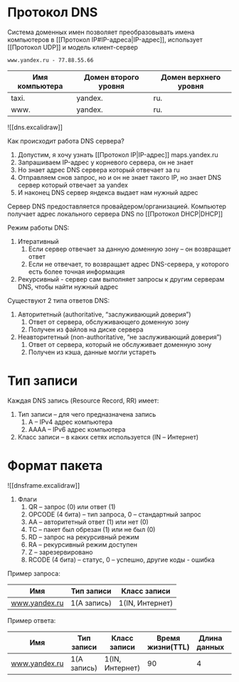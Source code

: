 # Протокол DNS
Система доменных имен позволяет преобразовывать  имена компьютеров в [[Протокол IP#IP-адреса|IP-адрес]], использует [[Протокол UDP]] и модель клиент-сервер
```
www.yandex.ru - 77.88.55.66
```

| Имя компьютера | Домен второго уровня | Домен верхнего уровня |
| -------------- | -------------------- | --------------------- |
| taxi.          | yandex.              | ru.                   |
| www.           | yandex.              | ru.                   |

![[dns.excalidraw]]

Как происходит работа DNS сервера?
1. Допустим, я хочу узнать [[Протокол IP|IP-адрес]] maps.yandex.ru
2. Запрашиваем IP-адрес у корневого сервера, он не знает
3. Но знает адрес DNS сервера который отвечает за ru
4. Отправляем снов запрос, но и он не знает такого IP, но знает DNS сервер который отвечает за yandex
5. И наконец DNS сервер яндекса выдает нам нужный адрес

Сервер DNS предоставляется провайдером/организацией. Компьютер получает адрес локального сервера DNS по [[Протокол DHCP|DHCP]]

Режим работы DNS:
1. Итеративный
	1. Если сервер отвечает за данную доменную зону – он возвращает ответ 
	2. Если не отвечает, то возвращает адрес DNS-сервера, у которого есть более точная информация
2. Рекурсивный - сервер сам выполняет запросы к другим серверам DNS, чтобы найти нужный адрес

Существуют 2 типа ответов DNS:
1. Авторитетный (authoritative, “заслуживающий доверия”)
	1. Ответ от сервера, обслуживающего доменную зону 
	2. Получен из файлов на диске сервера
2. Неавторитетный (non-authoritative, “не заслуживающий доверия”)
	1. Ответ от сервера, который не обслуживает доменную зону
	2. Получен из кэша, данные могли устареть

# Тип записи
Каждая DNS запись (Resource Record, RR) имеет: 
1. Тип записи – для чего предназначена запись
	1. A – IPv4 адрес компьютера 
	2. AAAA – IPv6 адрес компьютера
2. Класс записи – в каких сетях используется (IN – Интернет)
# Формат пакета
![[dnsframe.excalidraw]]
1. Флаги
	1. QR – запрос (0) или ответ (1)
	2.  OPCODE (4 бита) – тип запроса, 0 – стандартный запрос 
	3. AA – авторитетный ответ (1) или нет (0) 
	4. TC – пакет был обрезан (1) или не был (0) 
	5. RD – запрос на рекурсивный режим 
	6. RA – рекурсивный режим доступен 
	7. Z – зарезервировано 
	8. RCODE (4 бита) – статус, 0 – успешно, другие коды - ошибка

Пример запроса:

| Имя           | Тип записи  | Класс записи    |
| ------------- | ----------- | --------------- |
| www.yandex.ru | 1(A запись) | 1(IN, Интернет) |

Пример ответа:

| Имя           | Тип записи  | Класс записи    | Время жизни(TTL) | Длина данных | Данные      |
| ------------- | ----------- | --------------- | ---------------- | ------------ | ----------- |
| www.yandex.ru | 1(A запись) | 1(IN, Интернет) | 90               | 4            | 77.88.55.66 |



